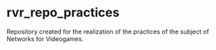 # rvr_repo_practices
Repository created for the realization of the practices of the subject of Networks for Videogames.
